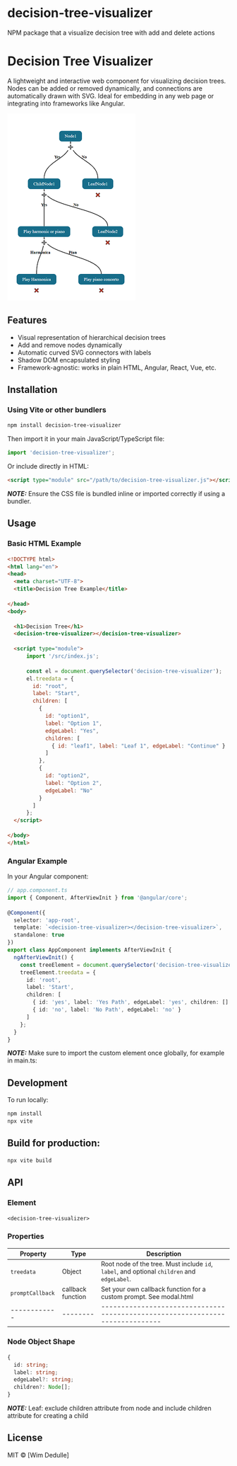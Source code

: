 # decision-tree-visualizer 

NPM package that a visualize decision tree with add and delete actions

# Decision Tree Visualizer

A lightweight and interactive web component for visualizing decision trees. Nodes can be added or removed dynamically, and connections are automatically drawn with SVG. Ideal for embedding in any web page or integrating into frameworks like Angular.

![Example](./img/example.PNG "Decission tree")

## Features

- Visual representation of hierarchical decision trees
- Add and remove nodes dynamically
- Automatic curved SVG connectors with labels
- Shadow DOM encapsulated styling
- Framework-agnostic: works in plain HTML, Angular, React, Vue, etc.

## Installation

### Using Vite or other bundlers

```bash
npm install decision-tree-visualizer
```

Then import it in your main JavaScript/TypeScript file:
```js
import 'decision-tree-visualizer';
```

Or include directly in HTML:

```html
<script type="module" src="/path/to/decision-tree-visualizer.js"></script>
```

**_NOTE:_** Ensure the CSS file is bundled inline or imported correctly if using a bundler.

## Usage
### Basic HTML Example

```html
<!DOCTYPE html>
<html lang="en">
<head>
  <meta charset="UTF-8">
  <title>Decision Tree Example</title>
  
</head>
<body>

  <h1>Decision Tree</h1>
  <decision-tree-visualizer></decision-tree-visualizer>

  <script type="module">
      import '/src/index.js';

      const el = document.querySelector('decision-tree-visualizer');
      el.treedata = {
        id: "root",
        label: "Start",
        children: [
          {
            id: "option1",
            label: "Option 1",
            edgeLabel: "Yes",
            children: [
              { id: "leaf1", label: "Leaf 1", edgeLabel: "Continue" }
            ]
          },
          {
            id: "option2",
            label: "Option 2",
            edgeLabel: "No"
          }
        ]
      };
  </script>

</body>
</html>
```

### Angular Example
In your Angular component:
```ts
// app.component.ts
import { Component, AfterViewInit } from '@angular/core';

@Component({
  selector: 'app-root',
  template: `<decision-tree-visualizer></decision-tree-visualizer>`,
  standalone: true
})
export class AppComponent implements AfterViewInit {
  ngAfterViewInit() {
    const treeElement = document.querySelector('decision-tree-visualizer') as any;
    treeElement.treedata = {
      id: 'root',
      label: 'Start',
      children: [
        { id: 'yes', label: 'Yes Path', edgeLabel: 'yes', children: [] },
        { id: 'no', label: 'No Path', edgeLabel: 'no' }
      ]
    };
  }
}
```
**_NOTE:_** Make sure to import the custom element once globally, for example in main.ts:

## Development
To run locally:

```bash
npm install
npx vite
```

## Build for production:

```bash
npx vite build
```
## API

### Element

`<decision-tree-visualizer>`

### Properties

| Property   | Type   | Description                                                                 |
|------------|--------|-----------------------------------------------------------------------------|
| `treedata` | Object | Root node of the tree. Must include `id`, `label`, and optional `children` and `edgeLabel`. |
|`promptCallback`|callback function|Set your own callback function for a custom prompt. See modal.html|
|------------|--------|-----------------------------------------------------------------------------|


### Node Object Shape

```ts
{
  id: string;
  label: string;
  edgeLabel?: string;
  children?: Node[];
}
```
**_NOTE:_** Leaf: exclude children attribute from node and include children attribute for creating a child

## License
MIT © [Wim Dedulle]
